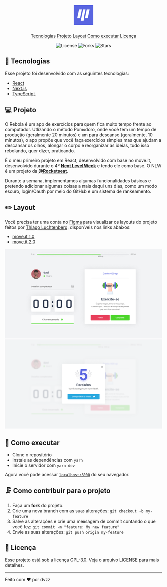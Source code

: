 <h1 align="center">
    <img alt="Rebola" title="Rebola" src="https://github.com/d4vzz/rebola-next/blob/main/public/favicon.png" />
</h1>

<p align="center">
  <a href="#rocket-tecnologias">Tecnologias</a>
  <a href="#-projeto">Projeto</a>
  <a href="#-layout">Layout</a>
  <a href="#-layout">Como executar</a>
  <a href="#memo-licença">Licença</a>
</p>

<p align="center">
  <img  src="https://img.shields.io/static/v1?label=license&message=GPL3&color=8257E6&labelColor=121214" alt="License">
  
  <img src="https://img.shields.io/github/forks/d4vzz/NLW3?label=forks&message=MIT&color=8257E6&labelColor=121214" alt="Forks">

  <img src="https://img.shields.io/github/stars/d4vzz/NLW3?label=stars&message=MIT&color=8257E6&labelColor=121214" alt="Stars">

</p>

## 🚀 Tecnologias

Esse projeto foi desenvolvido com as seguintes tecnologias:

- [React](https://reactjs.org)
- [Next.js](https://nextjs.org/)
- [TypeScript](https://www.typescriptlang.org/).

## 💻 Projeto

O Rebola é um app de exercícios para quem fica muito tempo frente ao computador. Utlizando o método Pomodoro, onde você tem um tempo de produção (geralmente 20 minutos) e um para descanso (geralmente, 10 minutos), o app propõe que você faça exercícios simples mas que ajudam a descansar os olhos, alongar o corpo e reorganizar as ideias, tudo isso rebolando, quer dizer, praticando.

É o meu primeiro projeto em React, desenvolvido com base no move.it, desenvolvido durante o 4º **[Next Level Week](https://nextlevelweek.com/)** e tendo ele como base. O NLW é um projeto da **[@Rocketseat](https://github.com/Rocketseat)**.

Durante a semana, implementamos algumas funcionalidades básicas e pretendo adicionar algumas coisas a mais daqui uns dias, como um modo escuro, login/Oauth por meio do GitHub e um sistema de rankeamento.

## ✏️ Layout

Você precisa ter uma conta no [Figma](http://figma.com/) para visualizar os layouts do projeto feitos por [Thiago Luchtenberg](www.instagram.com/tiagoluchtenberg), disponíveis nos links abaixos:

- [move.it 1.0](https://www.figma.com/file/ge20pu3ofMOKoliUyKx1Nl/Move.it-1.0/duplicate)
- [move.it 2.0](https://www.figma.com/file/vRbW1u0CEZuG2zE6bU5qLg/Move.it-2.0/duplicate)

<p align="center">
  <img src="https://github.com/d4vzz/rebola-next/blob/main/public/Home.png" alt="Home" >

 <img src="https://github.com/d4vzz/rebola-next/blob/main/public/Compartilhar.png" alt="Compartilhar no twitter" />
</p>

## 🤖 Como executar

- Clone o repositório
- Instale as dependências com `yarn`
- Inicie o servidor com `yarn dev`

Agora você pode acessar [`localhost:3000`](http://localhost:3000) do seu navegador.

## 🗜️ Como contribuir para o projeto

1. Faça um **fork** do projeto.
2. Crie uma nova branch com as suas alterações: `git checkout -b my-feature`
3. Salve as alterações e crie uma mensagem de commit contando o que você fez: `git commit -m "feature: My new feature"`
4. Envie as suas alterações: `git push origin my-feature`

## 📝 Licença

Esse projeto está sob a licença GPL-3.0. Veja o arquivo [LICENSE](LICENSE.md) para mais detalhes.

---

Feito com ♥ por dvzz
